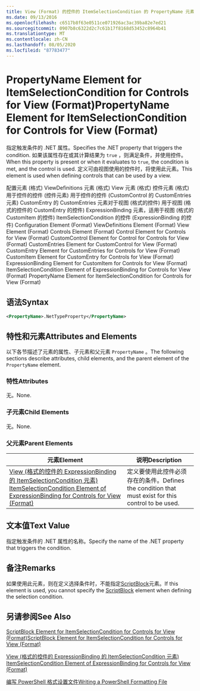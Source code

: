 ```yaml
---
title: View (Format) 的控件的 ItemSelectionCondition 的 PropertyName 元素 |Microsoft Docs
ms.date: 09/13/2016
ms.openlocfilehash: c6517b8f63e0511ce071926ac3ac39ba82e7ed21
ms.sourcegitcommit: 0907b8c6322d2c7c61b17f8168d53452c8964b41
ms.translationtype: MT
ms.contentlocale: zh-CN
ms.lasthandoff: 08/05/2020
ms.locfileid: "87783477"
---
```

# <a name="propertyname-element-for-itemselectioncondition-for-controls-for-view-format"></a><span data-ttu-id="8a346-102">PropertyName Element for ItemSelectionCondition for Controls for View (Format)</span><span class="sxs-lookup"><span data-stu-id="8a346-102">PropertyName Element for ItemSelectionCondition for Controls for View (Format)</span></span>

<span data-ttu-id="8a346-103">指定触发条件的 .NET 属性。</span><span class="sxs-lookup"><span data-stu-id="8a346-103">Specifies the .NET property that triggers the condition.</span></span> <span data-ttu-id="8a346-104">如果该属性存在或其计算结果为 `true` ，则满足条件，并使用控件。</span><span class="sxs-lookup"><span data-stu-id="8a346-104">When this property is present or when it evaluates to `true`, the condition is met, and the control is used.</span></span> <span data-ttu-id="8a346-105">定义可由视图使用的控件时，将使用此元素。</span><span class="sxs-lookup"><span data-stu-id="8a346-105">This element is used when defining controls that can be used by a view.</span></span>

<span data-ttu-id="8a346-106">配置元素 (格式) ViewDefinitions 元素 (格式) View 元素 (格式) 控件元素 (格式) 用于控件的控件 (控件元素) 用于控件的控件 (CustomControl 的 CustomEntries 元素) CustomEntry 的 CustomEntries 元素对于视图 (格式的控件) 用于视图 (格式的控件的 CustomEntry 的控件) ExpressionBinding 元素，适用于视图 (格式的 CustomItem 的控件) ItemSelectionCondition 的控件 (ExpressionBinding 的控件) </span><span class="sxs-lookup"><span data-stu-id="8a346-106">Configuration Element (Format) ViewDefinitions Element (Format) View Element (Format) Controls Element (Format) Control Element for Controls for View (Format) CustomControl Element for Control for Controls for View (Format) CustomEntries Element for CustomControl for View (Format) CustomEntry Element for CustomEntries for Controls for View (Format) CustomItem Element for CustomEntry for Controls for View (Format) ExpressionBinding Element for CustomItem for Controls for View (Format) ItemSelectionCondition Element of ExpressionBinding for Controls for View (Format) PropertyName Element for ItemSelectionCondition for Controls for View (Format)</span></span>

## <a name="syntax"></a><span data-ttu-id="8a346-107">语法</span><span class="sxs-lookup"><span data-stu-id="8a346-107">Syntax</span></span>

```xml
<PropertyName>.NetTypeProperty</PropertyName>
```

## <a name="attributes-and-elements"></a><span data-ttu-id="8a346-108">特性和元素</span><span class="sxs-lookup"><span data-stu-id="8a346-108">Attributes and Elements</span></span>

<span data-ttu-id="8a346-109">以下各节描述了元素的属性、子元素和父元素 `PropertyName` 。</span><span class="sxs-lookup"><span data-stu-id="8a346-109">The following sections describe attributes, child elements, and the parent element of the `PropertyName` element.</span></span>

### <a name="attributes"></a><span data-ttu-id="8a346-110">特性</span><span class="sxs-lookup"><span data-stu-id="8a346-110">Attributes</span></span>

<span data-ttu-id="8a346-111">无。</span><span class="sxs-lookup"><span data-stu-id="8a346-111">None.</span></span>

### <a name="child-elements"></a><span data-ttu-id="8a346-112">子元素</span><span class="sxs-lookup"><span data-stu-id="8a346-112">Child Elements</span></span>

<span data-ttu-id="8a346-113">无。</span><span class="sxs-lookup"><span data-stu-id="8a346-113">None.</span></span>

### <a name="parent-elements"></a><span data-ttu-id="8a346-114">父元素</span><span class="sxs-lookup"><span data-stu-id="8a346-114">Parent Elements</span></span>

|<span data-ttu-id="8a346-115">元素</span><span class="sxs-lookup"><span data-stu-id="8a346-115">Element</span></span>|<span data-ttu-id="8a346-116">说明</span><span class="sxs-lookup"><span data-stu-id="8a346-116">Description</span></span>|
|-------------|-----------------|
|[<span data-ttu-id="8a346-117">View (格式的控件的 ExpressionBinding 的 ItemSelectionCondition 元素) </span><span class="sxs-lookup"><span data-stu-id="8a346-117">ItemSelectionCondition Element of ExpressionBinding for Controls for View (Format)</span></span>](./itemselectioncondition-element-for-expressionbinding-for-controls-for-view-format.md)|<span data-ttu-id="8a346-118">定义要使用此控件必须存在的条件。</span><span class="sxs-lookup"><span data-stu-id="8a346-118">Defines the condition that must exist for this control to be used.</span></span>|

## <a name="text-value"></a><span data-ttu-id="8a346-119">文本值</span><span class="sxs-lookup"><span data-stu-id="8a346-119">Text Value</span></span>

<span data-ttu-id="8a346-120">指定触发条件的 .NET 属性的名称。</span><span class="sxs-lookup"><span data-stu-id="8a346-120">Specify the name of the .NET property that triggers the condition.</span></span>

## <a name="remarks"></a><span data-ttu-id="8a346-121">备注</span><span class="sxs-lookup"><span data-stu-id="8a346-121">Remarks</span></span>

<span data-ttu-id="8a346-122">如果使用此元素，则在定义选择条件时，不能指定[ScriptBlock](./scriptblock-element-for-itemselectioncondition-for-controls-for-view-format.md)元素。</span><span class="sxs-lookup"><span data-stu-id="8a346-122">If this element is used, you cannot specify the [ScriptBlock](./scriptblock-element-for-itemselectioncondition-for-controls-for-view-format.md) element when defining the selection condition.</span></span>

## <a name="see-also"></a><span data-ttu-id="8a346-123">另请参阅</span><span class="sxs-lookup"><span data-stu-id="8a346-123">See Also</span></span>

[<span data-ttu-id="8a346-124">ScriptBlock Element for ItemSelectionCondition for Controls for View (Format)</span><span class="sxs-lookup"><span data-stu-id="8a346-124">ScriptBlock Element for ItemSelectionCondition for Controls for View (Format)</span></span>](./scriptblock-element-for-itemselectioncondition-for-controls-for-view-format.md)

[<span data-ttu-id="8a346-125">View (格式的控件的 ExpressionBinding 的 ItemSelectionCondition 元素) </span><span class="sxs-lookup"><span data-stu-id="8a346-125">ItemSelectionCondition Element of ExpressionBinding for Controls for View (Format)</span></span>](./itemselectioncondition-element-for-expressionbinding-for-controls-for-view-format.md)

[<span data-ttu-id="8a346-126">编写 PowerShell 格式设置文件</span><span class="sxs-lookup"><span data-stu-id="8a346-126">Writing a PowerShell Formatting File</span></span>](./writing-a-powershell-formatting-file.md)
